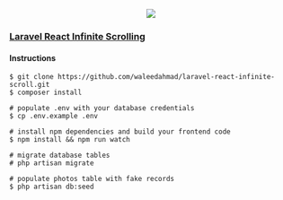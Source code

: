 <p align="center"><img src="https://laravel.com/assets/img/components/logo-laravel.svg"></p>


### [Laravel React Infinite Scrolling](https://quantizd.com/implementing-infinite-scroll-in-laravel-and-react/)

#### Instructions
```
$ git clone https://github.com/waleedahmad/laravel-react-infinite-scroll.git
$ composer install

# populate .env with your database credentials
$ cp .env.example .env 

# install npm dependencies and build your frontend code
$ npm install && npm run watch

# migrate database tables
# php artisan migrate

# populate photos table with fake records
$ php artisan db:seed
```